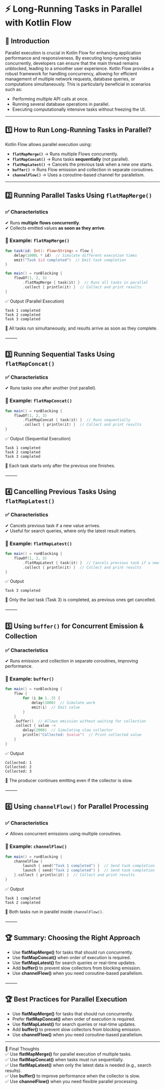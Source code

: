 # ⚡ Long-Running Tasks in Parallel with Kotlin Flow

## 📌 Introduction  
Parallel execution is crucial in Kotlin Flow for enhancing application performance and responsiveness. By executing long-running tasks concurrently, developers can ensure that the main thread remains unblocked, leading to a smoother user experience. Kotlin Flow provides a robust framework for handling concurrency, allowing for efficient management of multiple network requests, database queries, or computations simultaneously. This is particularly beneficial in scenarios such as:

- Performing multiple API calls at once.
- Running several database operations in parallel.
- Executing computationally intensive tasks without freezing the UI.

---

## **1️⃣ How to Run Long-Running Tasks in Parallel?**  
Kotlin Flow allows parallel execution using:  
- **`flatMapMerge()`** → Runs multiple Flows concurrently.  
- **`flatMapConcat()`** → Runs tasks **sequentially** (not parallel).  
- **`flatMapLatest()`** → Cancels the previous task when a new one starts.  
- **`buffer()`** → Runs Flow emission and collection in separate coroutines.  
- **`channelFlow()`** → Uses a coroutine-based channel for parallelism.  

---

## **2️⃣ Running Parallel Tasks Using `flatMapMerge()`**
### ✅ Characteristics  
✔ Runs **multiple flows concurrently**.  
✔ Collects emitted values **as soon as they arrive**.  

### 🔹 Example: `flatMapMerge()`
```kotlin
fun task(id: Int): Flow<String> = flow {
    delay(1000L * id)  // Simulate different execution times
    emit("Task $id completed")  // Emit task completion
}

fun main() = runBlocking {
    flowOf(1, 2, 3)
        .flatMapMerge { task(it) }  // Runs all tasks in parallel
        .collect { println(it) }  // Collect and print results
}
```

✅ Output (Parallel Execution)

```
Task 1 completed
Task 2 completed
Task 3 completed
```

📌 All tasks run simultaneously, and results arrive as soon as they complete.

⸻

## **3️⃣ Running Sequential Tasks Using `flatMapConcat()`**
### ✅ Characteristics  
✔ Runs tasks one after another (not parallel).  

### 🔹 Example: `flatMapConcat()`
```kotlin
fun main() = runBlocking {
    flowOf(1, 2, 3)
        .flatMapConcat { task(it) }  // Runs sequentially
        .collect { println(it) }  // Collect and print results
}
```

✅ Output (Sequential Execution)

```
Task 1 completed
Task 2 completed
Task 3 completed
```

📌 Each task starts only after the previous one finishes.

⸻

## **4️⃣ Cancelling Previous Tasks Using `flatMapLatest()`**
### ✅ Characteristics  
✔ Cancels previous task if a new value arrives.  
✔ Useful for search queries, where only the latest result matters.  

### 🔹 Example: `flatMapLatest()`
```kotlin
fun main() = runBlocking {
    flowOf(1, 2, 3)
        .flatMapLatest { task(it) }  // Cancels previous task if a new one starts
        .collect { println(it) }  // Collect and print results
}
```

✅ Output

```
Task 3 completed
```

📌 Only the last task (Task 3) is completed, as previous ones get cancelled.

⸻

## **5️⃣ Using `buffer()` for Concurrent Emission & Collection**
### ✅ Characteristics  
✔ Runs emission and collection in separate coroutines, improving performance.  

### 🔹 Example: `buffer()`
```kotlin
fun main() = runBlocking {
    flow {
        for (i in 1..3) {
            delay(1000)  // Simulate work
            emit(i)  // Emit value
        }
    }
    .buffer()  // Allows emission without waiting for collection
    .collect { value ->
        delay(2000)  // Simulating slow collector
        println("Collected: $value")  // Print collected value
    }
}
```

✅ Output

```
Collected: 1
Collected: 2
Collected: 3
```

📌 The producer continues emitting even if the collector is slow.

⸻

## **6️⃣ Using `channelFlow()` for Parallel Processing**
### ✅ Characteristics  
✔ Allows concurrent emissions using multiple coroutines.  

### 🔹 Example: `channelFlow()`
```kotlin
fun main() = runBlocking {
    channelFlow {
        launch { send("Task 1 completed") }  // Send task completion
        launch { send("Task 2 completed") }  // Send task completion
    }.collect { println(it) }  // Collect and print results
}
```

✅ Output

```
Task 1 completed
Task 2 completed
```

📌 Both tasks run in parallel inside `channelFlow()`.

⸻

## 🏆 Summary: Choosing the Right Approach
- Use **flatMapMerge()** for tasks that should run concurrently.
- Use **flatMapConcat()** when order of execution is required.
- Use **flatMapLatest()** for search queries or real-time updates.
- Add **buffer()** to prevent slow collectors from blocking emission.
- Use **channelFlow()** when you need coroutine-based parallelism.

⸻

## 🏆 Best Practices for Parallel Execution
- Use **flatMapMerge()** for tasks that should run concurrently.
- Prefer **flatMapConcat()** when order of execution is required.
- Use **flatMapLatest()** for search queries or real-time updates.
- Add **buffer()** to prevent slow collectors from blocking emission.
- Use **channelFlow()** when you need coroutine-based parallelism.

---

📌 Final Thoughts  
✅ Use **flatMapMerge()** for parallel execution of multiple tasks.  
✅ Use **flatMapConcat()** when tasks must run sequentially.  
✅ Use **flatMapLatest()** when only the latest data is needed (e.g., search results).  
✅ Use **buffer()** to improve performance when the collector is slow.  
✅ Use **channelFlow()** when you need flexible parallel processing.
